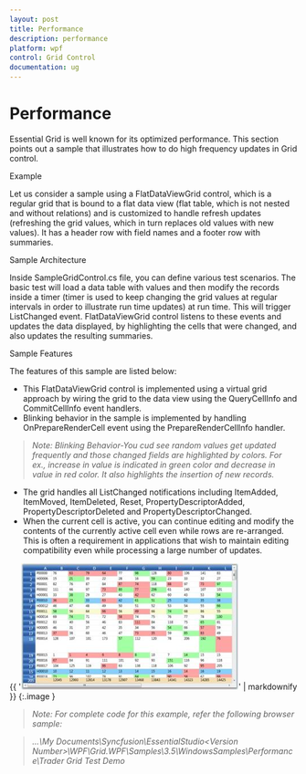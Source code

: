 ```yaml
---
layout: post
title: Performance
description: performance
platform: wpf
control: Grid Control
documentation: ug
---
```


# Performance

Essential Grid is well known for its optimized performance. This section points out a sample that illustrates how to do high frequency updates in Grid control.

Example 

Let us consider a sample using a FlatDataViewGrid control, which is a regular grid that is bound to a flat data view (flat table, which is not nested and without relations) and is customized to handle refresh updates (refreshing the grid values, which in turn replaces old values with new values). It has a header row with field names and a footer row with summaries. 

Sample Architecture

Inside SampleGridControl.cs file, you can define various test scenarios. The basic test will load a data table with values and then modify the records inside a timer (timer is used to keep changing the grid values at regular intervals in order to illustrate run time updates) at run time. This will trigger ListChanged event. FlatDataViewGrid control listens to these events and updates the data displayed, by highlighting the cells that were changed, and also updates the resulting summaries.

Sample Features

The features of this sample are listed below:

* This FlatDataViewGrid control is implemented using a virtual grid approach by wiring the grid to the data view using the QueryCellInfo and CommitCellInfo event handlers.
* Blinking behavior in the sample is implemented by handling OnPrepareRenderCell event using the PrepareRenderCellInfo handler.



> _Note: Blinking Behavior-You cud see random values get updated frequently and those changed fields are highlighted by colors. For ex., increase in value is indicated in green color and decrease in value in red color. It also highlights the insertion of new records._



* The grid handles all ListChanged notifications including ItemAdded, ItemMoved, ItemDeleted, Reset, PropertyDescriptorAdded, PropertyDescriptorDeleted and PropertyDescriptorChanged.
* When the current cell is active, you can continue editing and modify the contents of the currently active cell even while rows are re-arranged. This is often a requirement in applications that wish to maintain editing compatibility even while processing a large number of updates.





{{ '![](Performance_images/Performance_img1.jpeg)' | markdownify }}
{:.image }


> _Note: For complete code for this example, refer the following browser sample:_

> _...\My Documents\Syncfusion\EssentialStudio\<Version Number>\WPF\Grid.WPF\Samples\3.5\WindowsSamples\Performance\Trader Grid Test Demo_



